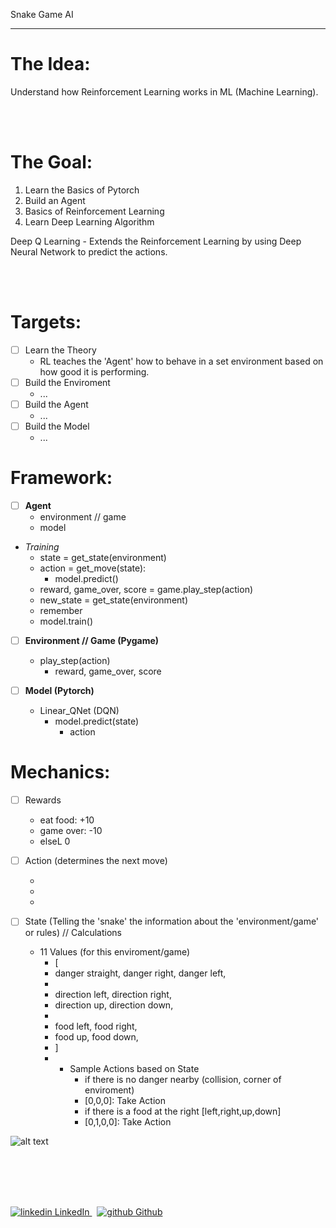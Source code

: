 Snake Game AI

---
# The Idea:

Understand how Reinforcement Learning works in ML (Machine Learning).

<br>
</br>

# The Goal:

1. Learn the Basics of Pytorch
2. Build an Agent
3. Basics of Reinforcement Learning
4. Learn Deep Learning Algorithm

Deep Q Learning - Extends the Reinforcement Learning by using Deep Neural Network to predict the actions.



<br>
</br>

# Targets:

- [ ]  Learn the Theory
    - RL teaches the 'Agent' how to behave in a set environment based on how good it is performing.
- [ ]  Build the Enviroment
    - ...
- [ ]  Build the Agent
    - ...
- [ ]  Build the Model
    - ...


# Framework:

- [ ]  **Agent**
    - environment // game
    - model
  - *Training*
    - state = get_state(environment)
    - action = get_move(state):
      - model.predict()
    - reward, game_over, score = game.play_step(action)
    - new_state = get_state(environment)
    - remember
    - model.train()

- [ ]  **Environment // Game (Pygame)**
    - play_step(action)
      - reward, game_over, score

- [ ]  **Model (Pytorch)**
    - Linear_QNet (DQN)
      - model.predict(state)
        - action




# Mechanics:

- [ ]  Rewards
    - eat food: +10
    - game over: -10
    - elseL 0

- [ ]  Action (determines the next move)
    - [1,0,0]: keep-straight
    - [0,1,0]: true-right-turn
    - [0,0,1]: true-left-turn

- [ ]  State (Telling the 'snake' the information about the 'environment/game' or rules) // Calculations
    - 11 Values (for this enviroment/game)
      -  [
      -  danger straight, danger right, danger left,
      -  
      -  direction left, direction right,
      -  direction up, direction down,
      -  
      -  food left, food right,
      -  food up, food down,
      -  ]
      -  
         -  Sample Actions based on State
            -  if there is no danger nearby (collision, corner of enviroment)
            -  [0,0,0]: Take Action
            -  if there is a food at the right [left,right,up,down]
            -  [0,1,0,0]: Take Action


![alt text](01-Information-Images/Framework.PN?raw=true)

<br>
</br>
<br>
</br>
<p>
  <a href="https://www.linkedin.com/in/binoootuliao/" rel="nofollow noreferrer">
    <img src="https://i.stack.imgur.com/gVE0j.png" alt="linkedin"> LinkedIn
  </a> &nbsp; 
  <a href="https://github.com/melbinoooo" rel="nofollow noreferrer">
    <img src="https://i.stack.imgur.com/tskMh.png" alt="github"> Github
  </a>
</p>